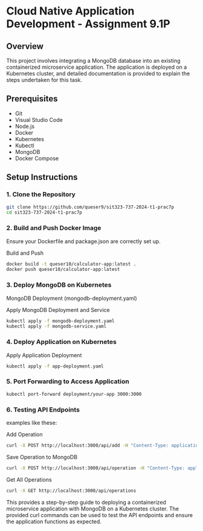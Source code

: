 # Cloud Native Application Development - Assignment 9.1P

## Overview

This project involves integrating a MongoDB database into an existing containerized microservice application. The application is deployed on a Kubernetes cluster, and detailed documentation is provided to explain the steps undertaken for this task.

## Prerequisites

- Git
- Visual Studio Code
- Node.js
- Docker
- Kubernetes
- Kubectl
- MongoDB
- Docker Compose

## Setup Instructions

### 1. Clone the Repository

```bash
git clone https://github.com/queser9/sit323-737-2024-t1-prac7p
cd sit323-737-2024-t1-prac7p
```

### 2. Build and Push Docker Image
Ensure your Dockerfile and package.json are correctly set up.

Build and Push
```bash
docker build -t queser10/calculator-app:latest .
docker push queser10/calculator-app:latest
```
### 3. Deploy MongoDB on Kubernetes
MongoDB Deployment (mongodb-deployment.yaml)

Apply MongoDB Deployment and Service
```bash
kubectl apply -f mongodb-deployment.yaml
kubectl apply -f mongodb-service.yaml
```
### 4. Deploy Application on Kubernetes
Apply Application Deployment
```bash
kubectl apply -f app-deployment.yaml
```
### 5. Port Forwarding to Access Application
```bash
kubectl port-forward deployment/your-app 3000:3000
```
### 6. Testing API Endpoints
examples like these:

Add Operation
```bash
curl -X POST http://localhost:3000/api/add -H "Content-Type: application/json" -d "{\"num1\": 5, \"num2\": 3}"
```
Save Operation to MongoDB
```bash
curl -X POST http://localhost:3000/api/operation -H "Content-Type: application/json" -d "{\"operation\": \"add\", \"operands\": [5, 3], \"result\": 8}"
```
Get All Operations
```bash
curl -X GET http://localhost:3000/api/operations
```

This provides a step-by-step guide to deploying a containerized microservice application with MongoDB on a Kubernetes cluster. The provided curl commands can be used to test the API endpoints and ensure the application functions as expected.